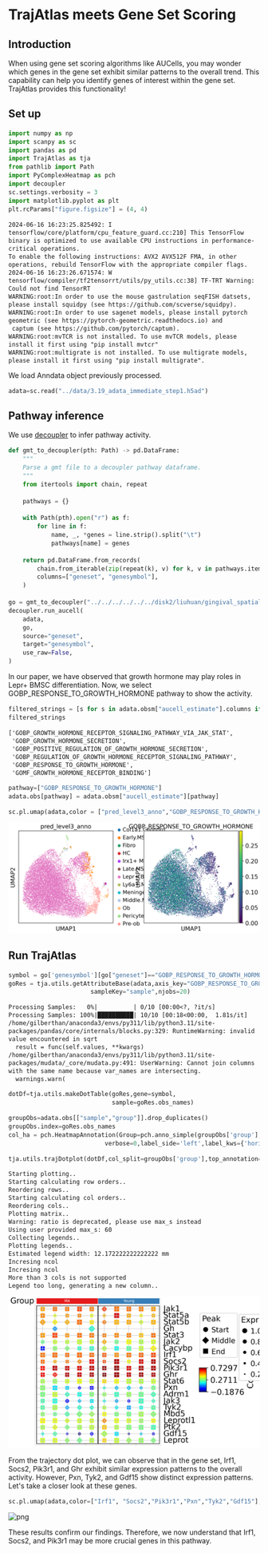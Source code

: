 # TrajAtlas meets Gene Set Scoring 

## Introduction

When using gene set scoring algorithms like AUCells, you may wonder which genes in the gene set exhibit similar patterns to the overall trend. This capability can help you identify genes of interest within the gene set. TrajAtlas provides this functionality!

## Set up

```python
import numpy as np
import scanpy as sc
import pandas as pd
import TrajAtlas as tja
from pathlib import Path
import PyComplexHeatmap as pch
import decoupler
sc.settings.verbosity = 3
import matplotlib.pyplot as plt
plt.rcParams["figure.figsize"] = (4, 4)
```

    2024-06-16 16:23:25.825492: I tensorflow/core/platform/cpu_feature_guard.cc:210] This TensorFlow binary is optimized to use available CPU instructions in performance-critical operations.
    To enable the following instructions: AVX2 AVX512F FMA, in other operations, rebuild TensorFlow with the appropriate compiler flags.
    2024-06-16 16:23:26.671574: W tensorflow/compiler/tf2tensorrt/utils/py_utils.cc:38] TF-TRT Warning: Could not find TensorRT
    WARNING:root:In order to use the mouse gastrulation seqFISH datsets, please install squidpy (see https://github.com/scverse/squidpy).
    WARNING:root:In order to use sagenet models, please install pytorch geometric (see https://pytorch-geometric.readthedocs.io) and
     captum (see https://github.com/pytorch/captum).
    WARNING:root:mvTCR is not installed. To use mvTCR models, please install it first using "pip install mvtcr"
    WARNING:root:multigrate is not installed. To use multigrate models, please install it first using "pip install multigrate".

We load Anndata object previously processed.

```python
adata=sc.read("../data/3.19_adata_immediate_step1.h5ad")
```

## Pathway inference

We use [decoupler](https://decoupler-py.readthedocs.io/en/latest/) to infer pathway activity.

```python
def gmt_to_decoupler(pth: Path) -> pd.DataFrame:
    """
    Parse a gmt file to a decoupler pathway dataframe.
    """
    from itertools import chain, repeat

    pathways = {}

    with Path(pth).open("r") as f:
        for line in f:
            name, _, *genes = line.strip().split("\t")
            pathways[name] = genes

    return pd.DataFrame.from_records(
        chain.from_iterable(zip(repeat(k), v) for k, v in pathways.items()),
        columns=["geneset", "genesymbol"],
    )

go = gmt_to_decoupler("../../../../../../disk2/liuhuan/gingival_spatial/2024.3_spatial//data/m5.all.v2023.2.Mm.symbols (3).gmt")
decoupler.run_aucell(
    adata,
    go,
    source="geneset",
    target="genesymbol",
    use_raw=False,
)
```

In our paper, we have observed that growth hormone may play roles in Lepr+ BMSC differentiation. Now, we select GOBP_RESPONSE_TO_GROWTH_HORMONE pathway to show the activity.

```python
filtered_strings = [s for s in adata.obsm["aucell_estimate"].columns if "GROWTH_HORMONE" in s]
filtered_strings
```

    ['GOBP_GROWTH_HORMONE_RECEPTOR_SIGNALING_PATHWAY_VIA_JAK_STAT',
     'GOBP_GROWTH_HORMONE_SECRETION',
     'GOBP_POSITIVE_REGULATION_OF_GROWTH_HORMONE_SECRETION',
     'GOBP_REGULATION_OF_GROWTH_HORMONE_RECEPTOR_SIGNALING_PATHWAY',
     'GOBP_RESPONSE_TO_GROWTH_HORMONE',
     'GOMF_GROWTH_HORMONE_RECEPTOR_BINDING']

```python
pathway=["GOBP_RESPONSE_TO_GROWTH_HORMONE"]
adata.obs[pathway] = adata.obsm["aucell_estimate"][pathway]
```

```python
sc.pl.umap(adata,color = ["pred_level3_anno","GOBP_RESPONSE_TO_GROWTH_HORMONE"])
```

![png](image/go1.png)

## Run TrajAtlas

```python
symbol = go['genesymbol'][go["geneset"]=="GOBP_RESPONSE_TO_GROWTH_HORMONE"]
goRes = tja.utils.getAttributeBase(adata,axis_key="GOBP_RESPONSE_TO_GROWTH_HORMONE",subsetGene= symbol,
                       sampleKey="sample",njobs=20)
```

    Processing Samples:   0%|          | 0/10 [00:00<?, ?it/s]
    Processing Samples: 100%|██████████| 10/10 [00:18<00:00,  1.81s/it]
    /home/gilberthan/anaconda3/envs/py311/lib/python3.11/site-packages/pandas/core/internals/blocks.py:329: RuntimeWarning: invalid value encountered in sqrt
      result = func(self.values, **kwargs)
    /home/gilberthan/anaconda3/envs/py311/lib/python3.11/site-packages/mudata/_core/mudata.py:491: UserWarning: Cannot join columns with the same name because var_names are intersecting.
      warnings.warn(

```python
dotDf=tja.utils.makeDotTable(goRes,gene=symbol,
                             sample=goRes.obs_names)
```

```python
groupObs=adata.obs[["sample","group"]].drop_duplicates()
groupObs.index=goRes.obs_names
col_ha = pch.HeatmapAnnotation(Group=pch.anno_simple(groupObs['group'],cmap='Set1',legend=False,add_text=True),
                           verbose=0,label_side='left',label_kws={'horizontalalignment':'right'})
```

```python
tja.utils.trajDotplot(dotDf,col_split=groupObs['group'],top_annotation=col_ha)
```

    Starting plotting..
    Starting calculating row orders..
    Reordering rows..
    Starting calculating col orders..
    Reordering cols..
    Plotting matrix..
    Warning: ratio is deprecated, please use max_s instead
    Using user provided max_s: 60
    Collecting legends..
    Plotting legends..
    Estimated legend width: 12.172222222222222 mm
    Incresing ncol
    Incresing ncol
    More than 3 cols is not supported
    Legend too long, generating a new column..

![png](image/go2.png)

From the trajectory dot plot, we can observe that in the gene set, Irf1, Socs2, Pik3r1, and Ghr exhibit similar expression patterns to the overall activity. However, Pxn, Tyk2, and Gdf15 show distinct expression patterns.
Let's take a closer look at these genes.

```python
sc.pl.umap(adata,color=["Irf1", "Socs2","Pik3r1","Pxn","Tyk2","Gdf15"],use_raw=False,ncols=3)
```

![png](image/go3.png)

These results confirm our findings. Therefore, we now understand that Irf1, Socs2, and Pik3r1 may be more crucial genes in this pathway.